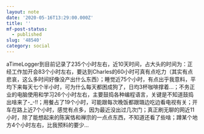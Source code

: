 ```yaml
---
layout: note
date: '2020-05-16T13:29:00.000Z'
title: ''
mf-post-status:
  - published
slug: '48540'
category: social
---
```

aTimeLogger到目前记录了235个小时左右，近10天时间，占大头的时间为：正经工作加开会83个小时左右，要达到Charles的60小时可真有点吃力（其实有点悲哀，这么多时间好像没产出什么东西）；睡觉近75个小时，有点出乎我意料，平均下来每天七个半小时，可为什么每天都困成狗了，日均3杯咖啡撑着…；不务正业的电脑使用和学习26个小时左右，主要鼓捣各种编程语言，关键是不知道鼓捣出啥来了-_-!!；用餐占了19个小时，可能跟每次晚饭都跟璐边吃边看电视有关；开车在路上近7个小时，感觉有点多，因为最近没出过几次门；真正刷无聊的网近11小时，除了能想起来的陈寅恪和禅宗的一点点东西，不知道还看了些啥；蹲某个地方4个小时左右，比我预料的要少…
